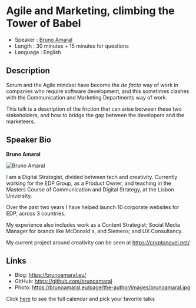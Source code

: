 Agile and  Marketing, climbing the Tower of Babel
=================================================

* Speaker   : [Bruno Amaral](https://pixels.camp/brunoamaral)
* Length    : 30 minutes + 15 minutes for questions
* Language  : English

Description
-----------

Scrum and the Agile mindset have become the _de facto_ way of work in companies who require software development, and this sometimes clashes with the Communication and Marketing Departments way of work.

This talk is a description of the friction that can arise between these two stakeholders, and how to bridge the gap between the developers and the marketeers. 

Speaker Bio
-----------

**Bruno Amaral**

![Bruno Amaral](https://avatars3.githubusercontent.com/u/543344?v=4)

I am a Digital Strategist, divided between tech and creativity. Currently working for the EDP Group, as a Product Owner, and teaching in the Masters Course of Communication and Digital Strategy, at the Lisbon University.

Over the past two years I have helped launch 10 corporate websites for EDP, across 3 countries. 

My experience also includes work as a Content Strategist; Social Media Manager for brands like McDonald's, and Siemens; and UX Consultancy.

My current project around creativity can be seen at https://cryptonovel.net/

Links
-----

* Blog: https://brunoamaral.eu/
* GitHub: https://github.com/brunoamaral
* Photo: https://brunoamaral.eu/page/the-author/images/brunoamaral.jpg

Click [here][1] to see the full calendar and pick your favorite talks

[1]: https://pixels.camp/schedule/
